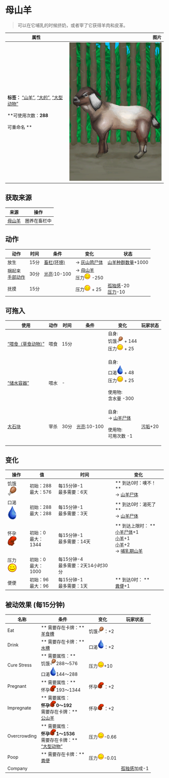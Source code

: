 # 母山羊  
> 可以在它哺乳的时候挤奶，或者宰了它获得羊肉和皮革。  
  
  属性  |   图片   
 ----  |  ----:   
 **标签：**	[“山羊”](tag_Goat.md), [“大的”](tag_Large.md), [“大型动物”](tag_LargeAnimal.md)<br><br>**可使用次数：**288<br><br>** 可重命名 **  |  ![](Sprite/GoatFemaleEnclosure.png)   
  
## 获取来源  
来源  |  操作  
----  |  ----  
[母山羊](GoatTiedFemale.md)  |  圈养在畜栏中  
## 动作  
动作  |  时间  |  条件  |  变化  |  状态  
----  |  ----  |  ----  |  ----  |  ----  
放生<br>  |  15分  |  [畜栏(环境)](Env_Enclosure.md)  |  → [灰山鹑尸体](PartridgeDead.md)<br>  |  [山羊种群数量](Pop_Goat.md)+1000  
捆起来<br>[手部动作](HandAction.md)  |  30分  |  [光亮](Light.md):10-100  |  → [母山羊](GoatTiedFemale.md)<br>压力<img decoding="async" src="Sprite/Content.png" style="width:20px;">  -250<br>  |    
抚摸<br>  |  15分  |    |  压力<img decoding="async" src="Sprite/Content.png" style="width:20px;"> + 25<br>  |  [孤独感](Loneliness.md)-20<br>[压力](Stress.md)-10  
## 可拖入  
使用  |  动作  |  时间  |  条件  |  变化  |  玩家状态  
----  |  ----  |  ----  |  ----  |  ----  |  ----  
[“喂食（草食动物）”](tag_FeedHerb.md)  |  喂食  |  15分  |    |  自身:<br>饥饿<img decoding="async" src="Sprite/Hunger.png" style="width:20px;"> + 144<br>压力<img decoding="async" src="Sprite/Content.png" style="width:20px;"> + 25<br><br>  |    
[“储水容器”](tag_WaterContainer.md)  |  喂水  |  -  |    |  自身:<br>口渴<img decoding="async" src="Sprite/Thirst.png" style="width:20px;"> + 48<br>压力<img decoding="async" src="Sprite/Content.png" style="width:20px;"> + 25<br><br>使用物:<br>含水量  -300<br><br>  |    
[大石块](StoneHeavy.md)  |  宰杀  |  30分  |  [光亮](Light.md):10-100  |  自身:<br>→ [山羊尸体](GoatCarcassFemale.md)<br><br>使用物:<br>可用次数  -1<br><br>  |  [污垢](Filth.md)+20  
## 变化   
操作  |  值  |  时间  |  变化  
----  |  ----  |  ----  |  ----  
饥饿<img decoding="async" src="Sprite/Hunger.png" style="width:30px;">  |  初始：288<br>最大：576  |  每15分钟-1<br>最多需要：6天  |  ** 到达0时：噢不！ **<br>→ [山羊尸体](GoatCarcassFemale.md)  
口渴<img decoding="async" src="Sprite/Thirst.png" style="width:30px;">  |  初始：288<br>最大：288  |  每15分钟-1<br>最多需要：3天  |  ** 到达0时：渴死了 **<br>→ [山羊尸体](GoatCarcassFemale.md)  
怀孕<img decoding="async" src="Sprite/Pregnancy.png" style="width:30px;">  |  初始：0<br>最大：1344  |  每15分钟-1<br>最多需要：14天  |  ** 到达上限时： **<br>[小羊尸体](GoatCarcassKid.md)+1 <br>[小羊](GoatEnclosureKid.md)+1 <br>[小羊](GoatEnclosureKid.md)+2 <br>→ [哺乳期山羊](GoatEnclosureLactating.md)  
压力<img decoding="async" src="Sprite/Content.png" style="width:30px;">  |  初始：0<br>最大：1000  |  每15分钟-4<br>最多需要：2天14小时30分  |    
便便  |  初始：96<br>最大：96  |  每15分钟-1<br>最多需要：1天  |  ** 到达0时： **<br>[粪便](Manure.md)+1   
## 被动效果 (每15分钟)  
名称  |  条件  |  变化  |  玩家状态  
----  |  ----  |  ----  |  ----  
Eat  |  ** 需要存在卡牌：**<br>[羊食槽](GoatFeeder.md)  |  饥饿<img decoding="async" src="Sprite/Hunger.png" style="width:20px;">：+2  |    
Drink  |  ** 需要存在卡牌：**<br>[水槽](WateringTrough.md)  |  口渴<img decoding="async" src="Sprite/Thirst.png" style="width:20px;">：+2  |    
Cure Stress  |  ** 需要属性：**<br>饥饿<img decoding="async" src="Sprite/Hunger.png" style="width:20px;">288～576<br>口渴<img decoding="async" src="Sprite/Thirst.png" style="width:20px;">144～288  |  压力<img decoding="async" src="Sprite/Content.png" style="width:20px;">+10  |    
Pregnant  |  ** 需要属性：**<br>怀孕<img decoding="async" src="Sprite/Pregnancy.png" style="width:20px;">193～1344  |  怀孕<img decoding="async" src="Sprite/Pregnancy.png" style="width:20px;">：+2  |    
Impregnate  |  ** 需要属性：**<br>怀孕<img decoding="async" src="Sprite/Pregnancy.png" style="width:20px;">0～192<br>** 需要存在卡牌：**<br>[公山羊](GoatEnclosureMale.md)  |  怀孕<img decoding="async" src="Sprite/Pregnancy.png" style="width:20px;">：+2  |    
Overcrowding  |  ** 需要属性：**<br>怀孕<img decoding="async" src="Sprite/Pregnancy.png" style="width:20px;">1～1536<br>** 需要存在卡牌：**<br>[“大型动物”](tag_LargeAnimal.md)  |  压力<img decoding="async" src="Sprite/Content.png" style="width:20px;">-0.66  |    
Poop  |  ** 需要存在卡牌：**<br>[粪便](Manure.md)  |  压力<img decoding="async" src="Sprite/Content.png" style="width:20px;">-0.01  |    
Company  |    |    |  [孤独感](Loneliness.md)加成-1  
